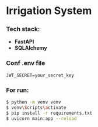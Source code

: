 # Irrigation System
### Tech stack:
- **FastAPI** 
- **SQLAlchemy**

### Conf .env file
```env
JWT_SECRET=your_secret_key
```
### For run:
```sh
$ python -m venv venv
$ venv\Scripts\activate
$ pip install -r requirements.txt
$ uvicorn main:app --reload
```